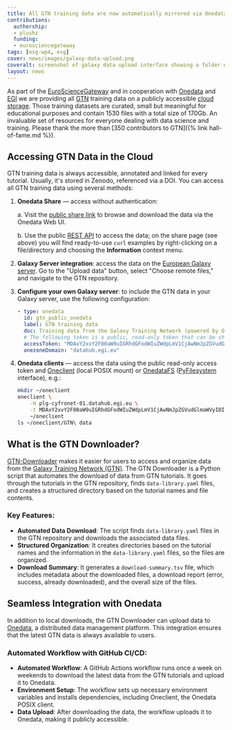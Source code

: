 ```yaml
---
title: All GTN training data are now automatically mirrored via Onedata
contributions:
  authorship:
  - plushz
  funding:
  - eurosciencegateway
tags: [esg-wp4, esg]
cover: news/images/galaxy-data-upload.png
coveralt: screenshot of galaxy data upload interface showing a folder named GTN Training Data
layout: news
---
```


As part of the [EuroScienceGateway](https://eurosciencegateway.eu/) and in cooperation with [Onedata](https://onedata.org) and [EGI](https://www.egi.eu/) we are providing all [GTN](https://training.galaxyproject.org/) training data on a publicly accessible [cloud storage](https://datahub.egi.eu/share/2697e33bd34f1870b0961414b8c77753chf583).
Those training datasets are curated, small but meaningful for educational purposes and contain 1530 files with a total size of 170Gb.
An invaluable set of resources for everyone dealing with data science and training.
Please thank the more than [350 contributors to GTN]({% link hall-of-fame.md %}).

## Accessing GTN Data in the Cloud

GTN training data is always accessible, annotated and linked for every tutorial. Usually, it's stored in Zenodo, referenced via a DOI.
You can access all GTN training data using several methods:

1. **Onedata Share** — access without authentication:

    a. Visit the [public share link](https://datahub.egi.eu/share/2697e33bd34f1870b0961414b8c77753chf583)
       to browse and download the data via the Onedata Web UI.

    b. Use the public [REST API](https://onedata.org/#/home/api/stable/onezone?anchor=operation/get_shared_data)
       to access the data; on the share page (see above) you will find ready-to-use `curl` examples by right-clicking on a file/directory and choosing the **Information** context menu.

2. **Galaxy Server integration**: access the data on the [European Galaxy server](https://usegalaxy.eu/). Go to the "Upload data" button, select "Choose remote files," and navigate to the GTN repository.

3. **Configure your own Galaxy server**: to include the GTN data in your Galaxy server, use the following configuration:

    ```yaml
    - type: onedata
      id: gtn_public_onedata
      label: GTN training data
      doc: Training data from the Galaxy Training Network (powered by Onedata)
      # The following token is a public, read-only token that can be shared.
      accessToken: "MDAxY2xvY2F00aW9uIGRhdGFodWIuZWdpLmV1CjAwNmJpZGVudGlmaWVyIDIvbm1kL3Vzci00yNmI4ZTZiMDlkNDdjNGFkN2E3NTU00YzgzOGE3MjgyY2NoNTNhNS9hY3QvMGJiZmY1NWU4NDRiMWJjZGEwNmFlODViM2JmYmRhNjRjaDU00YjYKMDAxNmNpZCBkYXRhLnJlYWRvbmx5CjAwNDljaWQgZGF00YS5wYXRoID00gTHpaa1pUTTROMkl4WmpjMllXVmpOMlU00WWpreU5XWmtNV00ZpT1RKbU1ETXlZMmhoWTJReAowMDJmc2lnbmF00dXJlIIQvnXp01Oey02LnaNwEkFJAyArzhHN8SlXSYFsBbSkqdqCg"
      onezoneDomain: "datahub.egi.eu"
    ```

4. **Onedata clients** — access the data using the public read-only access token and
   [Oneclient](https://www.onedata.org/#/home/documentation/21.02/user-guide/oneclient.html) (local POSIX mount)
   or [OnedataFS](https://onedata.org/#/home/documentation/21.02/user-guide/onedatafs.html) 
   ([PyFilesystem](https://www.pyfilesystem.org/) interface), e.g.:

    ```bash
    mkdir ~/oneclient
    oneclient \
        -H plg-cyfronet-01.datahub.egi.eu \
        -t MDAxY2xvY2F00aW9uIGRhdGFodWIuZWdpLmV1CjAwNmJpZGVudGlmaWVyIDIvbm1kL3Vzci00yNmI4ZTZiMDlkNDdjNGFkN2E3NTU00YzgzOGE3MjgyY2NoNTNhNS9hY3QvMGJiZmY1NWU4NDRiMWJjZGEwNmFlODViM2JmYmRhNjRjaDU00YjYKMDAxNmNpZCBkYXRhLnJlYWRvbmx5CjAwNDljaWQgZGF00YS5wYXRoID00gTHpaa1pUTTROMkl4WmpjMllXVmpOMlU00WWpreU5XWmtNV00ZpT1RKbU1ETXlZMmhoWTJReAowMDJmc2lnbmF00dXJlIIQvnXp01Oey02LnaNwEkFJAyArzhHN8SlXSYFsBbSkqdqCg \
        ~/oneclient
    ls ~/oneclient/GTN\ data
    ```

## What is the GTN Downloader?

[GTN-Downloader](https://github.com/usegalaxy-eu/gtn-downloader) makes it easier for users to access and organize data from the [Galaxy Training Network (GTN)](https://training.galaxyproject.org/).
The GTN Downloader is a Python script that automates the download of data from GTN tutorials. It goes through the tutorials in the GTN repository, finds `data-library.yaml` files,
and creates a structured directory based on the tutorial names and file contents.

### Key Features:
- **Automated Data Download**: The script finds `data-library.yaml` files in the GTN repository and downloads the associated data files.
- **Structured Organization**: It creates directories based on the tutorial names and the information in the `data-library.yaml` files, so the files are organized.
- **Download Summary**: It generates a `download-summary.tsv` file, which includes metadata about the downloaded files, a download report (error, success, already downloaded), and the overall size of the files.

## Seamless Integration with Onedata

In addition to local downloads, the GTN Downloader can upload data to [Onedata](https://onedata.org), a distributed data management platform. This integration ensures that the latest GTN data is always available to users.

### Automated Workflow with GitHub CI/CD:
- **Automated Workflow**: A GitHub Actions workflow runs once a week on weekends to download the latest data from the GTN tutorials and upload it to Onedata.
- **Environment Setup**: The workflow sets up necessary environment variables and installs dependencies, including Oneclient, the Onedata POSIX client.
- **Data Upload**: After downloading the data, the workflow uploads it to Onedata, making it publicly accessible.
